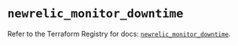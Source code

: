 # `newrelic_monitor_downtime`

Refer to the Terraform Registry for docs: [`newrelic_monitor_downtime`](https://registry.terraform.io/providers/newrelic/newrelic/3.37.0/docs/resources/monitor_downtime).
